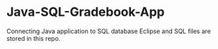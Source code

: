 # Java-SQL-Gradebook-App

Connecting Java application to SQL database
Eclipse and SQL files are stored in this repo. 
